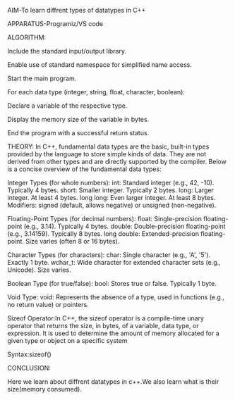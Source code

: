 AIM-To learn diffrent types of datatypes in C++

APPARATUS-Programiz/VS code

ALGORITHM:

Include the standard input/output library.

Enable use of standard namespace for simplified name access.

Start the main program.

For each data type (integer, string, float, character, boolean):

Declare a variable of the respective type.

Display the memory size of the variable in bytes.

End the program with a successful return status.

THEORY:
In C++, fundamental data types are the basic, built-in types provided by the language to store simple kinds of data. They are not derived from other types and are directly supported by the compiler. Below is a concise overview of the fundamental data types:

Integer Types (for whole numbers):
int: Standard integer (e.g., 42, -10). Typically 4 bytes.
short: Smaller integer. Typically 2 bytes.
long: Larger integer. At least 4 bytes.
long long: Even larger integer. At least 8 bytes.
Modifiers: signed (default, allows negative) or unsigned (non-negative).

Floating-Point Types (for decimal numbers):
float: Single-precision floating-point (e.g., 3.14). Typically 4 bytes.
double: Double-precision floating-point (e.g., 3.14159). Typically 8 bytes.
long double: Extended-precision floating-point. Size varies (often 8 or 16 bytes).

Character Types (for characters):
char: Single character (e.g., 'A', '5'). Exactly 1 byte.
wchar_t: Wide character for extended character sets (e.g., Unicode). Size varies.

Boolean Type (for true/false):
bool: Stores true or false. Typically 1 byte.

Void Type:
void: Represents the absence of a type, used in functions (e.g., no return value) or pointers.

Sizeof Operator:In C++, the sizeof operator is a compile-time unary operator that returns the size, in bytes, of a variable, data type, or expression. It is used to determine the amount of memory allocated for a given type or object on a specific system

Syntax:sizeof()

CONCLUSION:

Here we learn about diffrent datatypes in c++.We also learn what is their size(memory consumed).








